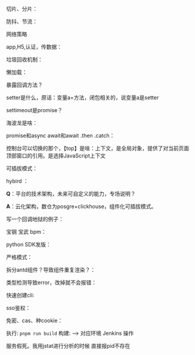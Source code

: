 切片、分片：

防抖、节流：

网络策略

app,H5,认证，传数据：

垃圾回收机制：

懒加载：

暴露回调方法？

setter是什么，原话：变量a=方法，闭包相关的，说变量a是setter

settimeout是promise？

海波龙是啥：

promise和async await和await .then .catch：

控制台可以切换的那个，【top】是啥：上下文，是全局对象，提供了对当前页面顶部窗口的引用。是选择JavaScript上下文

可插拔模式：

hybird ：

**Q**：平台的技术架构，未来可自定义的能力，专场说明？

**A**：云化架构，数仓为posgre+clickhouse，组件化可插拔模式。

写一个回调地狱的例子：

宝钢 宝武 bpm：

python SDK发版：

严格模式：

拆分antd组件？导致组件重复渲染？：

类型检测导致error，改掉就不会报错：

快速创建cli:

sso鉴权：

免密、cas、种cookie：

执行: `pnpm run build` 构建: --> 对应环境 Jenkins 操作

服务假死。我用jstat进行分析的时候 直接报pid不存在